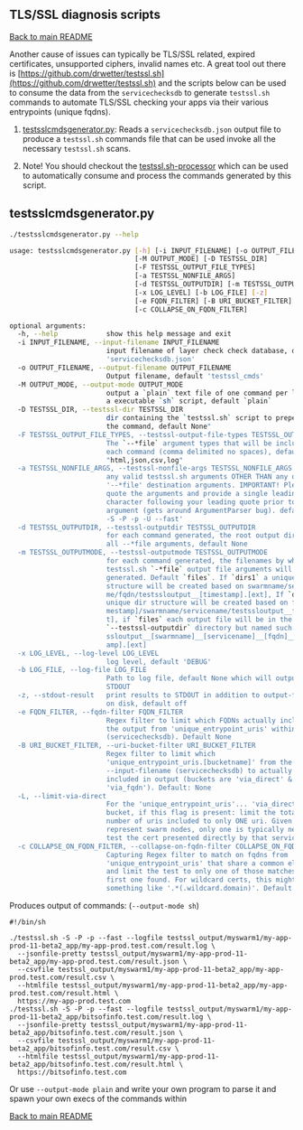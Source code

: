 ## <a id="tlsssltools"></a>TLS/SSL diagnosis scripts

[Back to main README](../README.md)

Another cause of issues can typically be TLS/SSL related, expired certificates, unsupported ciphers, invalid names etc. A great tool out there is [https://github.com/drwetter/testssl.sh](https://github.com/drwetter/testssl.sh) and the scripts below can be used to consume the data from the `servicechecksdb` to generate `testssl.sh` commands to automate TLS/SSL checking your apps via their various entrypoints (unique fqdns).

1. [testsslcmdsgenerator.py](#testsslcmdsgenerator): Reads a `servicechecksdb.json` output file to produce a `testssl.sh` commands file that can be used invoke all the necessary `testssl.sh` scans.

2. Note! You should checkout the [testssl.sh-processor](https://github.com/bitsofinfo/testssl.sh-processor) which can be used to automatically consume and process the commands generated by this script.


## <a id="testsslcmdsgenerator"></a>testsslcmdsgenerator.py

```bash
./testsslcmdsgenerator.py --help

usage: testsslcmdsgenerator.py [-h] [-i INPUT_FILENAME] [-o OUTPUT_FILENAME]
                               [-M OUTPUT_MODE] [-D TESTSSL_DIR]
                               [-F TESTSSL_OUTPUT_FILE_TYPES]
                               [-a TESTSSL_NONFILE_ARGS]
                               [-d TESTSSL_OUTPUTDIR] [-m TESTSSL_OUTPUTMODE]
                               [-x LOG_LEVEL] [-b LOG_FILE] [-z]
                               [-e FQDN_FILTER] [-B URI_BUCKET_FILTER] [-L]
                               [-c COLLAPSE_ON_FQDN_FILTER]

optional arguments:
  -h, --help            show this help message and exit
  -i INPUT_FILENAME, --input-filename INPUT_FILENAME
                        input filename of layer check check database, default:
                        'servicechecksdb.json'
  -o OUTPUT_FILENAME, --output-filename OUTPUT_FILENAME
                        Output filename, default 'testssl_cmds'
  -M OUTPUT_MODE, --output-mode OUTPUT_MODE
                        output a `plain` text file of one command per line or
                        a executable `sh` script, default `plain`
  -D TESTSSL_DIR, --testssl-dir TESTSSL_DIR
                        dir containing the `testssl.sh` script to prepend to
                        the command, default None"
  -F TESTSSL_OUTPUT_FILE_TYPES, --testssl-output-file-types TESTSSL_OUTPUT_FILE_TYPES
                        The `--*file` argument types that will be included for
                        each command (comma delimited no spaces), default all:
                        "html,json,csv,log"
  -a TESTSSL_NONFILE_ARGS, --testssl-nonfile-args TESTSSL_NONFILE_ARGS
                        any valid testssl.sh arguments OTHER THAN any of the
                        '--*file' destination arguments. IMPORTANT! Please
                        quote the arguments and provide a single leading SPACE
                        character following your leading quote prior to any
                        argument (gets around ArgumentParser bug). default '
                        -S -P -p -U --fast'
  -d TESTSSL_OUTPUTDIR, --testssl-outputdir TESTSSL_OUTPUTDIR
                        for each command generated, the root output dir for
                        all --*file arguments, default None
  -m TESTSSL_OUTPUTMODE, --testssl-outputmode TESTSSL_OUTPUTMODE
                        for each command generated, the filenames by which the
                        testssl.sh `-*file` output file arguments will be
                        generated. Default `files`. If `dirs1` a unique dir
                        structure will be created based on swarmname/servicena
                        me/fqdn/testssloutput__[timestamp].[ext], If `dirs2` a
                        unique dir structure will be created based on fqdn/[ti
                        mestamp]/swarmname/servicename/testssloutput__fqdn.[ex
                        t], if `files` each output file will be in the same
                        `--testssl-outputdir` directory but named such as test
                        ssloutput__[swarmname]__[servicename]__[fqdn]__[timest
                        amp].[ext]
  -x LOG_LEVEL, --log-level LOG_LEVEL
                        log level, default 'DEBUG'
  -b LOG_FILE, --log-file LOG_FILE
                        Path to log file, default None which will output to
                        STDOUT
  -z, --stdout-result   print results to STDOUT in addition to output-filename
                        on disk, default off
  -e FQDN_FILTER, --fqdn-filter FQDN_FILTER
                        Regex filter to limit which FQDNs actually include in
                        the output from 'unique_entrypoint_uris' within
                        (servicechecksdb). Default None
  -B URI_BUCKET_FILTER, --uri-bucket-filter URI_BUCKET_FILTER
                        Regex filter to limit which
                        'unique_entrypoint_uris.[bucketname]' from the
                        --input-filename (servicechecksdb) to actually
                        included in output (buckets are 'via_direct' &
                        'via_fqdn'). Default: None
  -L, --limit-via-direct
                        For the 'unique_entrypoint_uris'... 'via_direct'
                        bucket, if this flag is present: limit the total
                        number of uris included to only ONE uri. Given these
                        represent swarm nodes, only one is typically needed to
                        test the cert presented directly by that service
  -c COLLAPSE_ON_FQDN_FILTER, --collapse-on-fqdn-filter COLLAPSE_ON_FQDN_FILTER
                        Capturing Regex filter to match on fqdns from
                        'unique_entrypoint_uris' that share a common element
                        and limit the test to only one of those matches, the
                        first one found. For wildcard certs, this might be
                        something like '.*(.wildcard.domain)'. Default None
```

Produces output of commands: (`--output-mode sh`)
```
#!/bin/sh

./testssl.sh -S -P -p --fast --logfile testssl_output/myswarm1/my-app-prod-11-beta2_app/my-app-prod.test.com/result.log \
  --jsonfile-pretty testssl_output/myswarm1/my-app-prod-11-beta2_app/my-app-prod.test.com/result.json \
  --csvfile testssl_output/myswarm1/my-app-prod-11-beta2_app/my-app-prod.test.com/result.csv \
  --htmlfile testssl_output/myswarm1/my-app-prod-11-beta2_app/my-app-prod.test.com/result.html \
  https://my-app-prod.test.com
./testssl.sh -S -P -p --fast --logfile testssl_output/myswarm1/my-app-prod-11-beta2_app/bitsofinfo.test.com/result.log \
  --jsonfile-pretty testssl_output/myswarm1/my-app-prod-11-beta2_app/bitsofinfo.test.com/result.json \
  --csvfile testssl_output/myswarm1/my-app-prod-11-beta2_app/bitsofinfo.test.com/result.csv \
  --htmlfile testssl_output/myswarm1/my-app-prod-11-beta2_app/bitsofinfo.test.com/result.html \
  https://bitsofinfo.test.com
```

Or use `--output-mode plain` and write your own program to parse it and spawn your own execs of the commands within

[Back to main README](../README.md)
